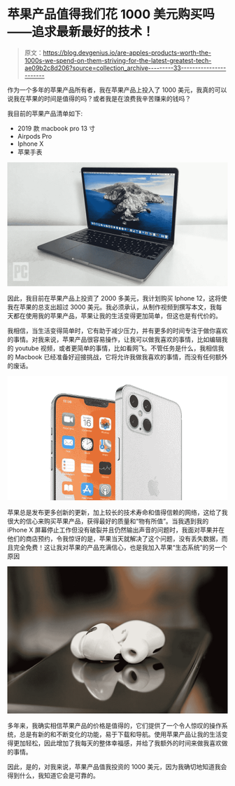 # 苹果产品值得我们花 1000 美元购买吗——追求最新最好的技术！

> 原文：<https://blog.devgenius.io/are-apples-products-worth-the-1000s-we-spend-on-them-striving-for-the-latest-greatest-tech-ae09b2c8d206?source=collection_archive---------33----------------------->

作为一个多年的苹果产品所有者，我在苹果产品上投入了 1000 美元，我真的可以说我在苹果的时间是值得的吗？或者我是在浪费我辛苦赚来的钱吗？

我目前的苹果产品清单如下:

*   2019 款 macbook pro 13 寸
*   Airpods Pro
*   Iphone X
*   苹果手表

![](img/aebbc435dc9efb8e3a466a759bb1b423.png)

因此，我目前在苹果产品上投资了 2000 多美元，我计划购买 Iphone 12，这将使我在苹果的总支出超过 3000 美元。我必须承认，从制作视频到撰写本文，我每天都在使用我的苹果产品，苹果让我的生活变得更加简单，但这也是有代价的。

我相信，当生活变得简单时，它有助于减少压力，并有更多的时间专注于做你喜欢的事情。对我来说，苹果产品很容易操作，让我可以做我喜欢的事情，比如编辑我的 youtube 视频，或者更简单的事情，比如看网飞。不管任务是什么，我相信我的 Macbook 已经准备好迎接挑战，它将允许我做我喜欢的事情，而没有任何额外的废话。

![](img/b36ad73806894d750e3348fd02eb5e2e.png)

苹果总是发布更多创新的更新，加上较长的技术寿命和值得信赖的网络，这给了我很大的信心来购买苹果产品，获得最好的质量和“物有所值”。当我遇到我的 iPhone X 屏幕停止工作但没有破裂并且仍然输出声音的问题时，我面对苹果并在他们的商店预约，令我惊讶的是，苹果当天就解决了这个问题，没有丢失数据，而且完全免费！这让我对苹果的产品充满信心，也是我加入苹果“生态系统”的另一个原因

![](img/76e2e5fd6c9f8d1065b5988406736e4b.png)

多年来，我确实相信苹果产品的价格是值得的，它们提供了一个令人惊叹的操作系统，总是有新的和不断变化的功能，易于下载和导航。使用苹果产品让我的生活变得更加轻松，因此增加了我每天的整体幸福感，并给了我额外的时间来做我喜欢做的事情。

因此，是的，对我来说，苹果产品值我投资的 1000 美元，因为我确切地知道我会得到什么，我知道它会是可靠的。